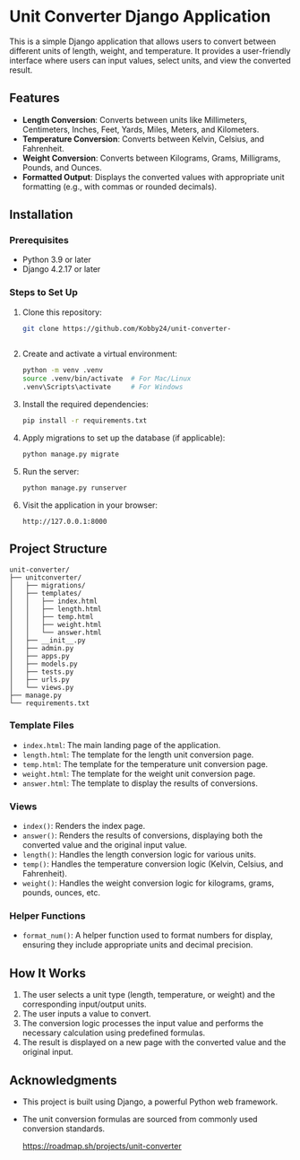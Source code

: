 
# Unit Converter Django Application

This is a simple Django application that allows users to convert between different units of length, weight, and temperature. It provides a user-friendly interface where users can input values, select units, and view the converted result.

## Features
- **Length Conversion**: Converts between units like Millimeters, Centimeters, Inches, Feet, Yards, Miles, Meters, and Kilometers.
- **Temperature Conversion**: Converts between Kelvin, Celsius, and Fahrenheit.
- **Weight Conversion**: Converts between Kilograms, Grams, Milligrams, Pounds, and Ounces.
- **Formatted Output**: Displays the converted values with appropriate unit formatting (e.g., with commas or rounded decimals).

## Installation

### Prerequisites
- Python 3.9 or later
- Django 4.2.17 or later

### Steps to Set Up

1. Clone this repository:
    ```bash
    git clone https://github.com/Kobby24/unit-converter-
  
    ```

2. Create and activate a virtual environment:
    ```bash
    python -m venv .venv
    source .venv/bin/activate  # For Mac/Linux
    .venv\Scripts\activate     # For Windows
    ```

3. Install the required dependencies:
    ```bash
    pip install -r requirements.txt
    ```

4. Apply migrations to set up the database (if applicable):
    ```bash
    python manage.py migrate
    ```

5. Run the server:
    ```bash
    python manage.py runserver
    ```

6. Visit the application in your browser:
    ```
    http://127.0.0.1:8000
    ```

## Project Structure

```
unit-converter/
├── unitconverter/
│   ├── migrations/
│   ├── templates/
│   │   ├── index.html
│   │   ├── length.html
│   │   ├── temp.html
│   │   ├── weight.html
│   │   └── answer.html
│   ├── __init__.py
│   ├── admin.py
│   ├── apps.py
│   ├── models.py
│   ├── tests.py
│   ├── urls.py
│   └── views.py
├── manage.py
└── requirements.txt
```

### Template Files
- `index.html`: The main landing page of the application.
- `length.html`: The template for the length unit conversion page.
- `temp.html`: The template for the temperature unit conversion page.
- `weight.html`: The template for the weight unit conversion page.
- `answer.html`: The template to display the results of conversions.

### Views
- `index()`: Renders the index page.
- `answer()`: Renders the results of conversions, displaying both the converted value and the original input value.
- `length()`: Handles the length conversion logic for various units.
- `temp()`: Handles the temperature conversion logic (Kelvin, Celsius, and Fahrenheit).
- `weight()`: Handles the weight conversion logic for kilograms, grams, pounds, ounces, etc.

### Helper Functions
- `format_num()`: A helper function used to format numbers for display, ensuring they include appropriate units and decimal precision.

## How It Works
1. The user selects a unit type (length, temperature, or weight) and the corresponding input/output units.
2. The user inputs a value to convert.
3. The conversion logic processes the input value and performs the necessary calculation using predefined formulas.
4. The result is displayed on a new page with the converted value and the original input.


## Acknowledgments

- This project is built using Django, a powerful Python web framework.
- The unit conversion formulas are sourced from commonly used conversion standards.

  https://roadmap.sh/projects/unit-converter
